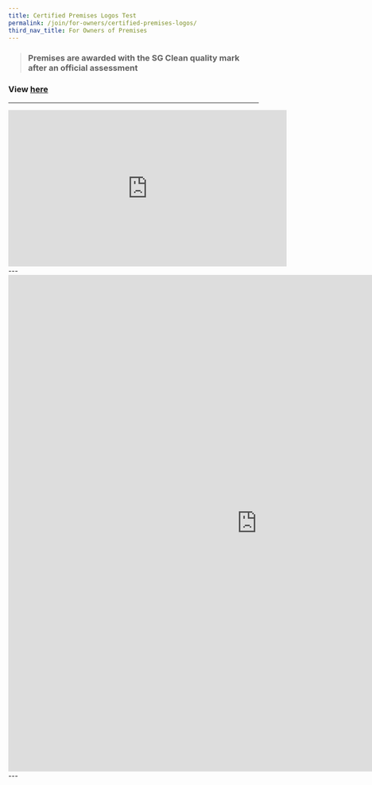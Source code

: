 ```yaml
---
title: Certified Premises Logos Test
permalink: /join/for-owners/certified-premises-logos/
third_nav_title: For Owners of Premises
---
```

> ### Premises are awarded with the SG Clean quality mark after an official assessment
### View [here](http://www.youtube.com/embed/E-ONNjFoOx0)
---
<iframe width="560" height="315" src="https://www.youtube.com/embed/svZJlRB1thA" frameborder="0" allow="accelerometer; autoplay; encrypted-media; gyroscope; picture-in-picture" allowfullscreen></iframe>
---
<iframe src='https://www.nea.gov.sg/our-services/hawker-management/programmes-and-grants/heritage-of-our-hawker-centres' frameborder='0' width='1000' height='1000' style='display:block;margin:0 auto;'></iframe>
---
